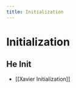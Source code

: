 ```yaml
---
title: Initialization
---
```


# Initialization

## He Init
- [[Xavier Initialization]]




































































